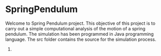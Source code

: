 # SpringPendulum
Welcome to Spring Pendulum project. This objective of this project is to carry out a simple computational analysis of the motion of a spring pendulum. The simulation has been programmed in Java programming language. The src folder contains the source for the simulation process.

1) 

